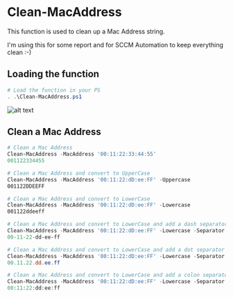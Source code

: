 [CleanMacaddress01]: https://github.com/lazywinadmin/PowerShell/blob/master/TOOL-Clean-MacAddress/Clean-MacAddress01.png
# Clean-MacAddress
This function is used to clean up a Mac Address string.

I'm using this for some report and for SCCM Automation to keep everything clean :-)
## Loading the function

```PowerShell
# Load the function in your PS
. .\Clean-MacAddress.ps1
```

![alt text][CleanMacAddress01]

## Clean a Mac Address

```PowerShell
# Clean a Mac Address
Clean-MacAddress -MacAddress '00:11:22:33:44:55'
001122334455

# Clean a Mac Address and convert to UpperCase
Clean-MacAddress -MacAddress '00:11:22:dD:ee:FF' -Uppercase
001122DDEEFF

# Clean a Mac Address and convert to LowerCase
Clean-MacAddress -MacAddress '00:11:22:dD:ee:FF' -Lowercase
001122ddeeff

# Clean a Mac Address and convert to LowerCase and add a dash separator
Clean-MacAddress -MacAddress '00:11:22:dD:ee:FF' -Lowercase -Separator '-'
00-11-22-dd-ee-ff

# Clean a Mac Address and convert to LowerCase and add a dot separator
Clean-MacAddress -MacAddress '00:11:22:dD:ee:FF' -Lowercase -Separator '.'
00.11.22.dd.ee.ff

# Clean a Mac Address and convert to LowerCase and add a colon separator
Clean-MacAddress -MacAddress '00:11:22:dD:ee:FF' -Lowercase -Separator :
00:11:22:dd:ee:ff

```
